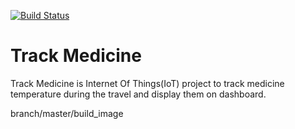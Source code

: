 [![Build Status](https://snap-ci.com/TrackMedicine/trackmedicine/branch/master/build_image)](https://snap-ci.com/TrackMedicine/trackmedicine/branch/master)

# Track Medicine

Track Medicine is Internet Of Things(IoT) project to track medicine temperature during the travel and display them on dashboard.  



branch/master/build_image